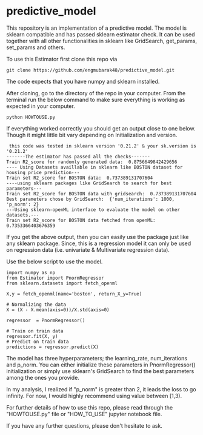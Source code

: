 # predictive_model

This repository is an implementation of a predictive model. The model is sklearn compatible and has passed sklearn estimator check.
It can be used together with all other functionalities in sklearn like GridSearch, get_params, set_params and others. 

To use this Estimator first clone this repo via 

```
git clone https://github.com/engmubarak48/predictive_model.git
```
The code expects that you have numpy and sklearn installed. 

After cloning, go to the directory of the repo in your computer. From the terminal run the below command to make sure everything is working as expected in your computer. 

```
python HOWTOUSE.py
```
If everything worked correctly you should get an output close to one below. Though it might little bit vary depending on Initialization and version. 

```
 this code was tested in sklearn version '0.21.2' & your sk.version is '0.21.2'
-------The estimator has passed all the checks-------
Train R2_score for randomly generated data:  0.8756649842429656
---- Using Datasets availlable in sklearn like BOSTON dataset for housing price prediction---
Train set R2_score for BOSTON data:  0.737389131707604
----using sklearn packages like GridSearch to search for best parameters---
Train set R2_score for BOSTON data with gridsearch:  0.737389131707604
Best parameters chose by GridSearch:  {'num_iterations': 1000, 'p_norm': 2}
---Using sklearn-openML interface to evaluate the model on other datasets.---
Train set R2_score for BOSTON data fetched from openML:  0.7353366403676359

```
If you get the above output, then you can easily use the package just like any sklearn package. Since, this is a regression model it can only be used on regression data (i.e. univariate & Multivariate regression data).

Use the below script to use the model. 

```
import numpy as np
from Estimator import PnormRegressor
from sklearn.datasets import fetch_openml

X,y = fetch_openml(name='boston', return_X_y=True)

# Normalizing the data
X = (X - X.mean(axis=0))/X.std(axis=0)

regressor  = PnormRegressor()

# Train on train data
regressor.fit(X, y)
# Predict on train data
predictions = regressor.predict(X) 
```


The model has three hyperparameters; the learning_rate, num_iterations and p_norm. You can either initialize these parameters in PnormRegressor() initialization or simply use sklearn's GridSearch to find the best parameters among the ones you provide. 

In my analysis, I realized if "p_norm" is greater than 2, it leads the loss to go infinity. For now, I would highly recommend using value between [1,3).

For further details of how to use this repo, please read through the "HOWTOUSE.py" file or "HOW_TO_USE" jupyter notebook file.

If you have any further questions, please don't hesitate to ask. 

